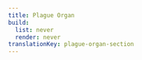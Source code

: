 ```yaml
---
title: Plague Organ
build:
  list: never
  render: never
translationKey: plague-organ-section
---
```

